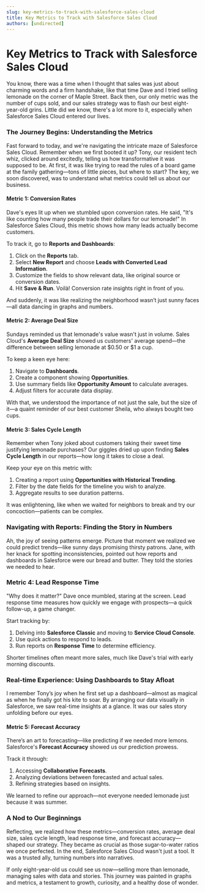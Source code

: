 ```yaml
---
slug: key-metrics-to-track-with-salesforce-sales-cloud
title: Key Metrics to Track with Salesforce Sales Cloud
authors: [undirected]
---
```



# Key Metrics to Track with Salesforce Sales Cloud

You know, there was a time when I thought that sales was just about charming words and a firm handshake, like that time Dave and I tried selling lemonade on the corner of Maple Street. Back then, our only metric was the number of cups sold, and our sales strategy was to flash our best eight-year-old grins. Little did we know, there's a lot more to it, especially when Salesforce Sales Cloud entered our lives.

### The Journey Begins: Understanding the Metrics

Fast forward to today, and we're navigating the intricate maze of Salesforce Sales Cloud. Remember when we first booted it up? Tony, our resident tech whiz, clicked around excitedly, telling us how transformative it was supposed to be. At first, it was like trying to read the rules of a board game at the family gathering—tons of little pieces, but where to start? The key, we soon discovered, was to understand what metrics could tell us about our business.

#### Metric 1: Conversion Rates

Dave's eyes lit up when we stumbled upon conversion rates. He said, "It's like counting how many people trade their dollars for our lemonade!" In Salesforce Sales Cloud, this metric shows how many leads actually become customers. 

To track it, go to **Reports and Dashboards**:
1. Click on the **Reports** tab.
2. Select **New Report** and choose **Leads with Converted Lead Information**.
3. Customize the fields to show relevant data, like original source or conversion dates.
4. Hit **Save & Run**. Voilà! Conversion rate insights right in front of you.

And suddenly, it was like realizing the neighborhood wasn’t just sunny faces—all data dancing in graphs and numbers.

#### Metric 2: Average Deal Size

Sundays reminded us that lemonade's value wasn't just in volume. Sales Cloud's **Average Deal Size** showed us customers' average spend—the difference between selling lemonade at $0.50 or $1 a cup.

To keep a keen eye here:
1. Navigate to **Dashboards**.
2. Create a component showing **Opportunities**.
3. Use summary fields like **Opportunity Amount** to calculate averages.
4. Adjust filters for accurate data display.

With that, we understood the importance of not just the sale, but the size of it—a quaint reminder of our best customer Sheila, who always bought two cups.

#### Metric 3: Sales Cycle Length

Remember when Tony joked about customers taking their sweet time justifying lemonade purchases? Our giggles dried up upon finding **Sales Cycle Length** in our reports—how long it takes to close a deal.

Keep your eye on this metric with:
1. Creating a report using **Opportunities with Historical Trending**.
2. Filter by the date fields for the timeline you wish to analyze.
3. Aggregate results to see duration patterns.

It was enlightening, like when we waited for neighbors to break and try our concoction—patients can be complex.

### Navigating with Reports: Finding the Story in Numbers

Ah, the joy of seeing patterns emerge. Picture that moment we realized we could predict trends—like sunny days promising thirsty patrons. Jane, with her knack for spotting inconsistencies, pointed out how reports and dashboards in Salesforce were our bread and butter. They told the stories we needed to hear.

### Metric 4: Lead Response Time

"Why does it matter?" Dave once mumbled, staring at the screen. Lead response time measures how quickly we engage with prospects—a quick follow-up, a game changer.

Start tracking by:
1. Delving into **Salesforce Classic** and moving to **Service Cloud Console**.
2. Use quick actions to respond to leads.
3. Run reports on **Response Time** to determine efficiency.

Shorter timelines often meant more sales, much like Dave's trial with early morning discounts.

### Real-time Experience: Using Dashboards to Stay Afloat

I remember Tony’s joy when he first set up a dashboard—almost as magical as when he finally got his kite to soar. By arranging our data visually in Salesforce, we saw real-time insights at a glance. It was our sales story unfolding before our eyes.

#### Metric 5: Forecast Accuracy

There’s an art to forecasting—like predicting if we needed more lemons. Salesforce's **Forecast Accuracy** showed us our prediction prowess. 

Track it through:
1. Accessing **Collaborative Forecasts**.
2. Analyzing deviations between forecasted and actual sales.
3. Refining strategies based on insights.

We learned to refine our approach—not everyone needed lemonade just because it was summer.

### A Nod to Our Beginnings

Reflecting, we realized how these metrics—conversion rates, average deal size, sales cycle length, lead response time, and forecast accuracy—shaped our strategy. They became as crucial as those sugar-to-water ratios we once perfected. In the end, Salesforce Sales Cloud wasn't just a tool. It was a trusted ally, turning numbers into narratives.

If only eight-year-old us could see us now—selling more than lemonade, managing sales with data and stories. This journey was painted in graphs and metrics, a testament to growth, curiosity, and a healthy dose of wonder.